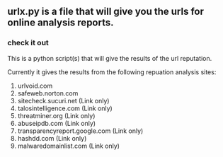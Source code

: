
## urlx.py is a file that will give you the urls for online analysis reports. 
### check it out 


This is a python script(s) that will give the results of the url reputation. 

Currently it gives the results from the following repuation analysis sites: 

1. urlvoid.com
2. safeweb.norton.com
3. sitecheck.sucuri.net (Link only)
4. talosintelligence.com (Link only)
5. threatminer.org (Link only)
6. abuseipdb.com (Link only)
7. transparencyreport.google.com (Link only)
8. hashdd.com (Link only)
9. malwaredomainlist.com (Link only)
